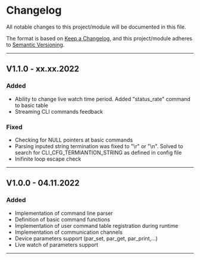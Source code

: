 # Changelog
All notable changes to this project/module will be documented in this file.

The format is based on [Keep a Changelog](https://keepachangelog.com/en/1.0.0/),
and this project/module adheres to [Semantic Versioning](https://semver.org/spec/v2.0.0.html).

---
## V1.1.0 - xx.xx.2022

### Added
 - Ability to change live watch time period. Added "status_rate" command to basic table
 - Streaming CLI commands feedback

### Fixed
 - Checking for NULL pointers at basic commands
 - Parsing inputed string termination was fixed to "\r" or "\n". Solved to search for CLI_CFG_TERMIANTION_STRING as defined in config file
 - Inifinite loop escape check

---
## V1.0.0 - 04.11.2022

### Added
 - Implementation of command line parser
 - Definition of basic command functions
 - Implementation of user command table registration during runtime
 - Implementation of communication channels
 - Device parameters support (par_set, par_get, par_print,...)
 - Live watch of parameters support
---